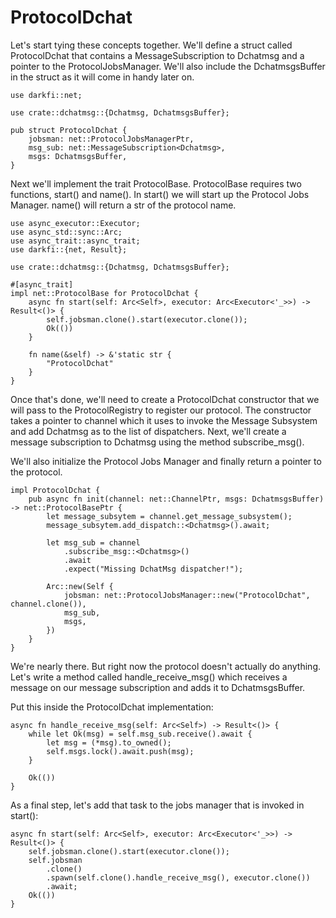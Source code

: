 # ProtocolDchat

Let's start tying these concepts together. We'll define a struct called
ProtocolDchat that contains a MessageSubscription to Dchatmsg and a
pointer to the ProtocolJobsManager. We'll also include the DchatmsgsBuffer
in the struct as it will come in handy later on.

```
use darkfi::net;

use crate::dchatmsg::{Dchatmsg, DchatmsgsBuffer};

pub struct ProtocolDchat {
    jobsman: net::ProtocolJobsManagerPtr,
    msg_sub: net::MessageSubscription<Dchatmsg>,
    msgs: DchatmsgsBuffer,
}
```

Next we'll implement the trait ProtocolBase. ProtocolBase requires two
functions, start() and name(). In start() we will start up the Protocol
Jobs Manager. name() will return a str of the protocol name.

```
use async_executor::Executor;
use async_std::sync::Arc;
use async_trait::async_trait;
use darkfi::{net, Result};

use crate::dchatmsg::{Dchatmsg, DchatmsgsBuffer};

#[async_trait]
impl net::ProtocolBase for ProtocolDchat {
    async fn start(self: Arc<Self>, executor: Arc<Executor<'_>>) -> Result<()> {
        self.jobsman.clone().start(executor.clone());
        Ok(())
    }

    fn name(&self) -> &'static str {
        "ProtocolDchat"
    }
}
```

Once that's done, we'll need to create a ProtocolDchat constructor that
we will pass to the ProtocolRegistry to register our protocol. The
constructor takes a pointer to channel which it uses to invoke the
Message Subsystem and add Dchatmsg as to the list of dispatchers. Next,
we'll create a message subscription to Dchatmsg using the method
subscribe_msg().

We'll also initialize the Protocol Jobs Manager and finally return a
pointer to the protocol.

```
impl ProtocolDchat {
    pub async fn init(channel: net::ChannelPtr, msgs: DchatmsgsBuffer) -> net::ProtocolBasePtr {
        let message_subsytem = channel.get_message_subsystem();
        message_subsytem.add_dispatch::<Dchatmsg>().await;

        let msg_sub = channel
            .subscribe_msg::<Dchatmsg>()
            .await
            .expect("Missing DchatMsg dispatcher!");

        Arc::new(Self {
            jobsman: net::ProtocolJobsManager::new("ProtocolDchat", channel.clone()),
            msg_sub,
            msgs,
        })
    }
}
```

We're nearly there. But right now the protocol doesn't actually do
anything. Let's write a method called handle_receive_msg() which receives
a message on our message subscription and adds it to DchatmsgsBuffer.
 
Put this inside the ProtocolDchat implementation:

```
async fn handle_receive_msg(self: Arc<Self>) -> Result<()> {
    while let Ok(msg) = self.msg_sub.receive().await {
        let msg = (*msg).to_owned();
        self.msgs.lock().await.push(msg);
    }

    Ok(())
}
```

As a final step, let's add that task to the jobs manager that is invoked
in start():

```
async fn start(self: Arc<Self>, executor: Arc<Executor<'_>>) -> Result<()> {
    self.jobsman.clone().start(executor.clone());
    self.jobsman
        .clone()
        .spawn(self.clone().handle_receive_msg(), executor.clone())
        .await;
    Ok(())
}
```

